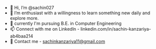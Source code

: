 - 👋 Hi, I’m @sachin027
- 👀 I’m enthusiast with a willingness to learn something new daily and explore more.
- 🌱 currently I'm pursuing B.E. in Computer Engineering  
- 📫  Connect with me on Linkedln - linkedin.com/in/sachin-kanzariya-ab4baa214
- :email: Contact me - sachinkanzariya11@gmail.com

<!---
sachin027/sachin027 is a ✨ special ✨ repository because its `README.md` (this file) appears on your GitHub profile.
You can click the Preview link to take a look at your changes.
--->
